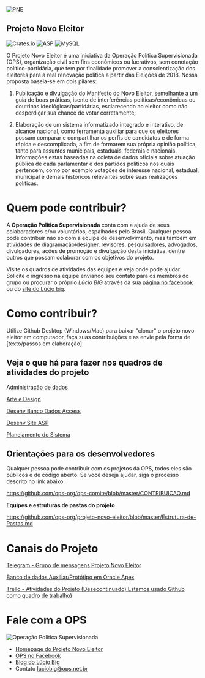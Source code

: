 ﻿![PNE](https://projetonovoeleitor.files.wordpress.com/2018/01/cropped-logo-novo-eleitor2.png)
## Projeto Novo Eleitor

![Crates.io](https://img.shields.io/crates/l/rustc-serialize.svg)
![ASP](https://img.shields.io/badge/language-ASP.MVC-green.svg)
![MySQL](https://img.shields.io/badge/DB-MySQL-lightgrey.svg)

O Projeto Novo Eleitor é uma iniciativa da Operação Política Supervisionada (OPS), organização civil sem fins econômicos ou lucrativos, sem conotação político-partidária, que tem por finalidade promover a conscientização dos eleitores para a real renovação política a partir das Eleições de 2018.
Nossa proposta baseia-se em dois pilares:
1) Publicação e divulgação do Manifesto do Novo Eleitor, semelhante a um guia de boas práticas, isento de interferências políticas/econômicas ou doutrinas ideológicas/partidárias, esclarecendo ao eleitor como não desperdiçar sua chance de votar corretamente;

2) Elaboração de um sistema informatizado integrado e interativo, de alcance nacional, como ferramenta auxiliar para que os eleitores possam comparar e compartilhar os perfis de candidatos e de forma rápida e descomplicada, a fim de formarem sua própria opinião política, tanto para assuntos municipais, estaduais, federais e nacionais. Informações estas baseadas na coleta de dados oficiais sobre atuação pública de cada parlamentar e dos partidos políticos nos quais pertencem, como por exemplo votações de interesse nacional, estadual, municipal e demais históricos relevantes sobre suas realizações políticas.

# Quem pode contribuir?
A **Operação Política Supervisionada** conta com a ajuda de seus colaboradores e/ou voluntários, espalhados pelo Brasil. Qualquer pessoa pode contribuir não só com a equipe de desenvolvimento, mas também em atividades de diagramação/designer, revisores, pesquisadores, advogados, divulgadores, ações de promoção e divulgação desta iniciativa, dentre outros que possam colaborar com os objetivos do projeto.

Visite os quadros de atividades das equipes e veja onde pode ajudar.
Solicite o ingresso na equipe enviando seu contato para os membros do grupo ou procurar o próprio *Lúcio BIG* através da sua [página no facebook](https://www.facebook.com/groups/operacaopoliticasupervisionada/) ou do [site do Lúcio big](http://www.luciobig.com.br/). 

# Como contribuir?
Utilize Github Desktop (Windows/Mac) para baixar "clonar" o projeto novo eleitor  em computador, faça suas contribuições e as envie pela forma de  
[texto/passos em elaboração]


## Veja o que há para fazer nos quadros de atividades do projeto
[Administração de dados](https://github.com/ops-org/projeto-novo-eleitor/projects/4)

[Arte e Design](https://github.com/ops-org/projeto-novo-eleitor/projects/1)

[Desenv Banco Dados Access](https://github.com/ops-org/projeto-novo-eleitor/projects/6)

[Desenv Site ASP](https://github.com/ops-org/projeto-novo-eleitor/projects/7)

[Planejamento do Sistema](https://github.com/ops-org/projeto-novo-eleitor/projects/3)


## Orientações para os desenvolvedores

Qualquer pessoa pode contribuir com os projetos da OPS, todos eles são públicos e de código aberto. Se você deseja ajudar, siga o processo descrito no link abaixo.

https://github.com/ops-org/ops-comite/blob/master/CONTRIBUICAO.md

**Equipes e estruturas de pastas do projeto**

https://github.com/ops-org/projeto-novo-eleitor/blob/master/Estrutura-de-Pastas.md


# Canais do Projeto

[Telegram - Grupo de mensagens Projeto Novo Eleitor](https://web.telegram.org)

[Banco de dados Auxiliar/Protótipo em Oracle Apex](https://apex.oracle.com/pls/apex/f?p=551361)

[Trello - Atividades do Projeto (Desecontinuado)  Estamos usado Github como quadro de trabalho) ](https://trello.com/novoeleitor)

# Fale com a OPS

![Operação Política Supervisionada](https://github.com/ops-org/operacao-politica-supervisionada/blob/master/OPS/Content/images/logo_grande.png?raw=true)

* [Homepage do Projeto Novo Eleitor](https://projetonovoeleitor.com.br)
* [OPS no Facebook](https://www.facebook.com/operacaopoliticasupervisionada)
* [Blog do Lúcio Big](http://luciobig.com.br)
* Contato luciobig@ops.net.br 


